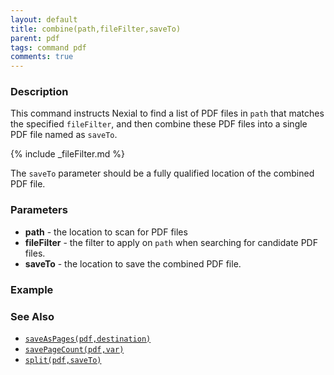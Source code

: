 ```yaml
---
layout: default
title: combine(path,fileFilter,saveTo)
parent: pdf
tags: command pdf
comments: true
---
```



### Description
This command instructs Nexial to find a list of PDF files in `path` that matches the specified `fileFilter`, and then
combine these PDF files into a single PDF file named as `saveTo`.
 
{% include _fileFilter.md %}

The `saveTo` parameter should be a fully qualified location of the combined PDF file.


### Parameters
- **path** - the location to scan for PDF files
- **fileFilter** - the filter to apply on `path` when searching for candidate PDF files.
- **saveTo** - the location to save the combined PDF file.


### Example


### See Also
- [`saveAsPages(pdf,destination)`](saveAsPages(pdf,destination))
- [`savePageCount(pdf,var)`](savePageCount(pdf,var))
- [`split(pdf,saveTo)`](split(pdf,saveTo))
